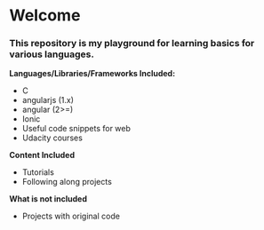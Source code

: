 # Welcome

### This repository is my playground for learning basics for various languages.

**Languages/Libraries/Frameworks Included:**
  * C
  * angularjs (1.x)
  * angular (2>=)
  * Ionic
  * Useful code snippets for web
  * Udacity courses

**Content Included**
  * Tutorials
  * Following along projects

**What is not included**
  * Projects with original code
